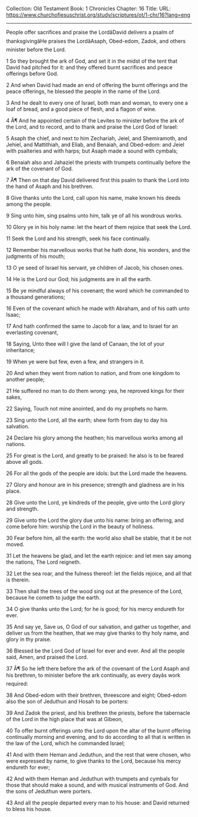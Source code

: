 Collection: Old Testament
Book: 1 Chronicles
Chapter: 16
Title: 
URL: https://www.churchofjesuschrist.org/study/scriptures/ot/1-chr/16?lang=eng

---

People offer sacrifices and praise the LordâDavid delivers a psalm of thanksgivingâHe praises the LordâAsaph, Obed-edom, Zadok, and others minister before the Lord.

1 So they brought the ark of God, and set it in the midst of the tent that David had pitched for it: and they offered burnt sacrifices and peace offerings before God.

2 And when David had made an end of offering the burnt offerings and the peace offerings, he blessed the people in the name of the Lord.

3 And he dealt to every one of Israel, both man and woman, to every one a loaf of bread, and a good piece of flesh, and a flagon of wine.

4 Â¶ And he appointed certain of the Levites to minister before the ark of the Lord, and to record, and to thank and praise the Lord God of Israel:

5 Asaph the chief, and next to him Zechariah, Jeiel, and Shemiramoth, and Jehiel, and Mattithiah, and Eliab, and Benaiah, and Obed-edom: and Jeiel with psalteries and with harps; but Asaph made a sound with cymbals;

6 Benaiah also and Jahaziel the priests with trumpets continually before the ark of the covenant of God.

7 Â¶ Then on that day David delivered first this psalm to thank the Lord into the hand of Asaph and his brethren.

8 Give thanks unto the Lord, call upon his name, make known his deeds among the people.

9 Sing unto him, sing psalms unto him, talk ye of all his wondrous works.

10 Glory ye in his holy name: let the heart of them rejoice that seek the Lord.

11 Seek the Lord and his strength, seek his face continually.

12 Remember his marvellous works that he hath done, his wonders, and the judgments of his mouth;

13 O ye seed of Israel his servant, ye children of Jacob, his chosen ones.

14 He is the Lord our God; his judgments are in all the earth.

15 Be ye mindful always of his covenant; the word which he commanded to a thousand generations;

16 Even of the covenant which he made with Abraham, and of his oath unto Isaac;

17 And hath confirmed the same to Jacob for a law, and to Israel for an everlasting covenant,

18 Saying, Unto thee will I give the land of Canaan, the lot of your inheritance;

19 When ye were but few, even a few, and strangers in it.

20 And when they went from nation to nation, and from one kingdom to another people;

21 He suffered no man to do them wrong: yea, he reproved kings for their sakes,

22 Saying, Touch not mine anointed, and do my prophets no harm.

23 Sing unto the Lord, all the earth; shew forth from day to day his salvation.

24 Declare his glory among the heathen; his marvellous works among all nations.

25 For great is the Lord, and greatly to be praised: he also is to be feared above all gods.

26 For all the gods of the people are idols: but the Lord made the heavens.

27 Glory and honour are in his presence; strength and gladness are in his place.

28 Give unto the Lord, ye kindreds of the people, give unto the Lord glory and strength.

29 Give unto the Lord the glory due unto his name: bring an offering, and come before him: worship the Lord in the beauty of holiness.

30 Fear before him, all the earth: the world also shall be stable, that it be not moved.

31 Let the heavens be glad, and let the earth rejoice: and let men say among the nations, The Lord reigneth.

32 Let the sea roar, and the fulness thereof: let the fields rejoice, and all that is therein.

33 Then shall the trees of the wood sing out at the presence of the Lord, because he cometh to judge the earth.

34 O give thanks unto the Lord; for he is good; for his mercy endureth for ever.

35 And say ye, Save us, O God of our salvation, and gather us together, and deliver us from the heathen, that we may give thanks to thy holy name, and glory in thy praise.

36 Blessed be the Lord God of Israel for ever and ever. And all the people said, Amen, and praised the Lord.

37 Â¶ So he left there before the ark of the covenant of the Lord Asaph and his brethren, to minister before the ark continually, as every dayâs work required:

38 And Obed-edom with their brethren, threescore and eight; Obed-edom also the son of Jeduthun and Hosah to be porters:

39 And Zadok the priest, and his brethren the priests, before the tabernacle of the Lord in the high place that was at Gibeon,

40 To offer burnt offerings unto the Lord upon the altar of the burnt offering continually morning and evening, and to do according to all that is written in the law of the Lord, which he commanded Israel;

41 And with them Heman and Jeduthun, and the rest that were chosen, who were expressed by name, to give thanks to the Lord, because his mercy endureth for ever;

42 And with them Heman and Jeduthun with trumpets and cymbals for those that should make a sound, and with musical instruments of God. And the sons of Jeduthun were porters.

43 And all the people departed every man to his house: and David returned to bless his house.
